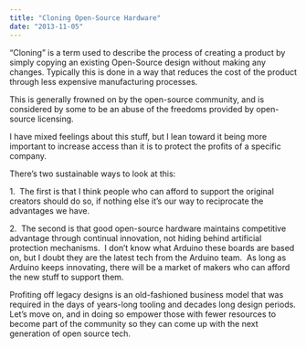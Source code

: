 ```yaml
---
title: "Cloning Open-Source Hardware"
date: "2013-11-05"
---
```


<div class="content">
<p>“Cloning” is a term used to describe the process of creating a product by
simply copying an existing Open-Source design without making any changes.
Typically this is done in a way that reduces the cost of the product through
less expensive manufacturing processes.</p>
<p>This is generally frowned on by the open-source community, and is considered
by some to be an abuse of the freedoms provided by open-source licensing.</p>
<p>I have mixed feelings about this stuff, but I lean toward it being more
important to increase access than it is to protect the profits of a specific
company.</p>
<p>There’s two sustainable ways to look at this:</p>
<p>1.  The first is that I think people who can afford to support the original
creators should do so, if nothing else it’s our way to reciprocate the
advantages we have.</p>
<p>2.  The second is that good open-source hardware maintains competitive
advantage through continual innovation, not hiding behind artificial
protection mechanisms.  I don’t know what Arduino these boards are based on,
but I doubt they are the latest tech from the Arduino team.  As long as
Arduino keeps innovating, there will be a market of makers who can afford the
new stuff to support them.</p>
<p>Profiting off legacy designs is an old-fashioned business model that was
required in the days of years-long tooling and decades long design periods.
Let’s move on, and in doing so empower those with fewer resources to become
part of the community so they can come up with the next generation of open
source tech.</p>
</div>
